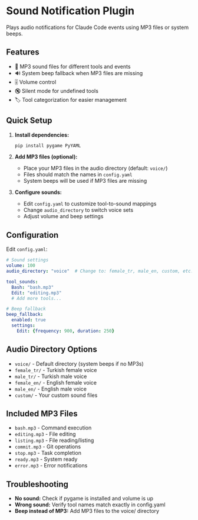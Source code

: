 # Sound Notification Plugin

Plays audio notifications for Claude Code events using MP3 files or system beeps.

## Features

- 🎵 MP3 sound files for different tools and events
- 🔊 System beep fallback when MP3 files are missing
- 🎚️ Volume control
- 🔇 Silent mode for undefined tools
- 🏷️ Tool categorization for easier management

## Quick Setup

1. **Install dependencies:**
   ```bash
   pip install pygame PyYAML
   ```

2. **Add MP3 files (optional):**
   - Place your MP3 files in the audio directory (default: `voice/`)
   - Files should match the names in `config.yaml`
   - System beeps will be used if MP3 files are missing

3. **Configure sounds:**
   - Edit `config.yaml` to customize tool-to-sound mappings
   - Change `audio_directory` to switch voice sets
   - Adjust volume and beep settings

## Configuration

Edit `config.yaml`:

```yaml
# Sound settings
volume: 100
audio_directory: "voice"  # Change to: female_tr, male_en, custom, etc.

tool_sounds:
  Bash: "bash.mp3"
  Edit: "editing.mp3"
  # Add more tools...

# Beep fallback
beep_fallback:
  enabled: true
  settings:
    Edit: {frequency: 900, duration: 250}
```

## Audio Directory Options

- `voice/` - Default directory (system beeps if no MP3s)
- `female_tr/` - Turkish female voice
- `male_tr/` - Turkish male voice  
- `female_en/` - English female voice
- `male_en/` - English male voice
- `custom/` - Your custom sound files

## Included MP3 Files

- `bash.mp3` - Command execution
- `editing.mp3` - File editing
- `listing.mp3` - File reading/listing
- `commit.mp3` - Git operations
- `stop.mp3` - Task completion
- `ready.mp3` - System ready
- `error.mp3` - Error notifications

## Troubleshooting

- **No sound:** Check if pygame is installed and volume is up
- **Wrong sound:** Verify tool names match exactly in config.yaml
- **Beep instead of MP3:** Add MP3 files to the voice/ directory
